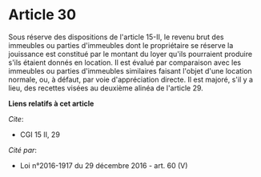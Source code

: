 # Article 30

Sous réserve des dispositions de l'article 15-II, le revenu brut des immeubles ou parties d'immeubles dont le propriétaire se
réserve la jouissance est constitué par le montant du loyer qu'ils pourraient produire s'ils étaient donnés en location. Il
est évalué par comparaison avec les immeubles ou parties d'immeubles similaires faisant l'objet d'une location normale, ou, à
défaut, par voie d'appréciation directe. Il est majoré, s'il y a lieu, des recettes visées au deuxième alinéa de l'article
29.

**Liens relatifs à cet article**

_Cite_:

  - CGI 15 II, 29

_Cité par_:

  - Loi n°2016-1917 du 29 décembre 2016 - art. 60 (V)
